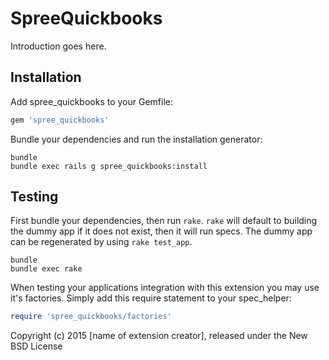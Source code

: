 SpreeQuickbooks
===============

Introduction goes here.

Installation
------------

Add spree_quickbooks to your Gemfile:

```ruby
gem 'spree_quickbooks'
```

Bundle your dependencies and run the installation generator:

```shell
bundle
bundle exec rails g spree_quickbooks:install
```

Testing
-------

First bundle your dependencies, then run `rake`. `rake` will default to building the dummy app if it does not exist, then it will run specs. The dummy app can be regenerated by using `rake test_app`.

```shell
bundle
bundle exec rake
```

When testing your applications integration with this extension you may use it's factories.
Simply add this require statement to your spec_helper:

```ruby
require 'spree_quickbooks/factories'
```

Copyright (c) 2015 [name of extension creator], released under the New BSD License
